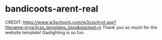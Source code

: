 # bandicoots-arent-real


CREDIT:
https://www.w3schools.com/w3css/tryit.asp?filename=tryw3css_templates_blog&stacked=h
Thank you so much for the website template! Gaslighting is so fun.